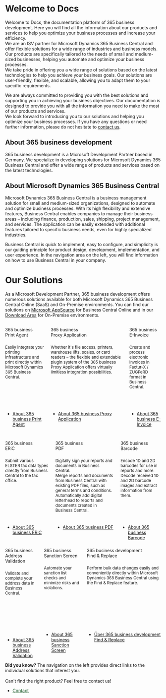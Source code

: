 # Welcome to Docs

Welcome to Docs, the documentation platform of 365 business development. Here you will find all the information about our products and services to help you optimize your business processes and increase your efficiency.  
We are an ISV partner for Microsoft Dynamics 365 Business Central and offer flexible solutions for a wide range of industries and business models. Our products are specifically tailored to the needs of small and medium-sized businesses, helping you automate and optimize your business processes.  
We take pride in offering you a wide range of solutions based on the latest technologies to help you achieve your business goals. Our solutions are user-friendly, flexible, and scalable, allowing you to adapt them to your specific requirements.

We are always committed to providing you with the best solutions and supporting you in achieving your business objectives. Our documentation is designed to provide you with all the information you need to make the most of our products and services.  
We look forward to introducing you to our solutions and helping you optimize your business processes. If you have any questions or need further information, please do not hesitate to [contact us](https://365businessdev.com/kontakt/).

## About 365 business development

365 business development is a Microsoft Development Partner based in Germany. We specialize in developing solutions for Microsoft Dynamics 365 Business Central and offer a wide range of products and services based on the latest technologies.

## About Microsoft Dynamics 365 Business Central

Microsoft Dynamics 365 Business Central is a business management solution for small and medium-sized organizations, designed to automate and optimize business processes. With its high flexibility and extensive features, Business Central enables companies to manage their business areas – including finance, production, sales, shipping, project management, and services. The application can be easily extended with additional features tailored to specific business needs, even for highly specialized industries.

Business Central is quick to implement, easy to configure, and simplicity is our guiding principle for product design, development, implementation, and user experience. In the navigation area on the left, you will find information on how to use Business Central in your company.

# Our Solutions

As a Microsoft Development Partner, 365 business development offers numerous solutions available for both Microsoft Dynamics 365 Business Central Online (SaaS) and On-Premise environments. You can find our solutions on [Microsoft AppSource](https://appsource.microsoft.com/en-us/marketplace/apps?page=1&search=365%20business%20development&product=dynamics-365-business-central) for Business Central Online and in our [Download Area](https://downloads.365businessdev.com/) for On-Premise environments.


<div class="columns" style="margin-top: 30px; margin-bottom: 10px;">
    <div>
        <span class="columns-title">365 business<br>Print Agent</span>
        <p style="height: 200px; font-size: 13px; padding-top: 10px;">
            Easily integrate your printing infrastructure and print directly within Microsoft Dynamics 365 Business Central.
        </p>
        <p>
            <ul class="fa-ul">
                <li><span class="fa-li"><i class="fa-duotone fa-solid fa-circle-arrow-right fa-xl" style="--fa-secondary-color: #00b7c3"></i></span><a href="../365-business-print-agent/index.md">About 365 business Print Agent</a></li>
            </ul>
        </p>
    </div>
    <div>
        <span class="columns-title">365 business<br>Proxy Application</span>
        <p style="height: 200px; font-size: 13px; padding-top: 10px;">
            Whether it's file access, printers, warehouse lifts, scales, or card readers – the flexible and extendable plugin system of the 365 business Proxy Application offers virtually limitless integration possibilities.
        </p>
        <p>
            <ul class="fa-ul">
                <li><span class="fa-li"><i class="fa-duotone fa-solid fa-circle-arrow-right fa-xl" style="--fa-secondary-color: #00b7c3"></i></span><a href="../365-business-proxy-application/index.md">About 365 business Proxy Application</a></li>
            </ul>
        </p>
    </div>
    <div>
        <span class="columns-title">365 business<br>E-Invoice</span>
        <p style="height: 200px; font-size: 13px; padding-top: 10px;">
            Create and process electronic invoices in Factur-X / ZUGFeRD format in Business Central.
        </p>
        <p>
            <ul class="fa-ul">
                <li><span class="fa-li"><i class="fa-duotone fa-solid fa-circle-arrow-right fa-xl" style="--fa-secondary-color: #00b7c3"></i></span><a href="../365-business-e-invoice/index.md">About 365 business E-Invoice</a></li>
            </ul>
        </p>
    </div>
</div>
<div class="columns" style="margin-top: 30px; margin-bottom: 10px;">
    <div>
        <span class="columns-title">365 business<br>ERiC</span>
        <p style="height: 200px; font-size: 13px; padding-top: 10px;">
            Submit various ELSTER tax data types directly from Business Central to the tax office.
        </p>
        <p>
            <ul class="fa-ul">
                <li><span class="fa-li"><i class="fa-duotone fa-solid fa-circle-arrow-right fa-xl" style="--fa-secondary-color: #00b7c3"></i></span><a href="../365-business-eric/index.md">About 365 business ERiC</a></li>
            </ul>
        </p>
    </div>
    <div>
        <span class="columns-title">365 business<br>PDF</span>
        <p style="height: 200px; font-size: 13px; padding-top: 10px;">
            Digitally sign your reports and documents in Business Central.<br>Merge reports and documents from Business Central with existing PDF files, such as general terms and conditions.<br>Automatically add digital letterhead to reports and documents created in Business Central.
        </p>
        <p>
            <ul class="fa-ul">
                <li><span class="fa-li"><i class="fa-duotone fa-solid fa-circle-arrow-right fa-xl" style="--fa-secondary-color: #00b7c3"></i></span><a href="../365-business-pdf/index.md">About 365 business PDF</a></li>
            </ul>
        </p>
    </div>
    <div>
        <span class="columns-title">365 business<br>Barcode</span>
        <p style="height: 200px; font-size: 13px; padding-top: 10px;">
            Encode 1D and 2D barcodes for use in reports and more.<br>Decode received 1D and 2D barcode images and extract information from them.
        </p>
        <p>
            <ul class="fa-ul">
                <li><span class="fa-li"><i class="fa-duotone fa-solid fa-circle-arrow-right fa-xl" style="--fa-secondary-color: #00b7c3"></i></span><a href="../365-business-barcode/index.md">About 365 business Barcode</a></li>
            </ul>
        </p>
    </div>
</div>
<div class="columns" style="margin-top: 10px;">
    <div>
        <span class="columns-title">365 business<br>Address Validation</span>
        <p style="height: 200px; font-size: 13px; padding-top: 10px;">
            Validate and complete your address data in Business Central.
        </p>
        <p>
            <ul class="fa-ul">
                <li><span class="fa-li"><i class="fa-duotone fa-solid fa-circle-arrow-right fa-xl" style="--fa-secondary-color: #00b7c3"></i></span><a href="../365-business-address-validation/index.md">About 365 business Address Validation</a></li>
            </ul>
        </p>
    </div>
    <div>
        <span class="columns-title">365 business<br>Sanction Screen</span>
        <p style="height: 200px; font-size: 13px; padding-top: 10px;">
            Automate your sanction list checks and minimize risks and violations.
        </p>
        <p>
            <ul class="fa-ul">
                <li><span class="fa-li"><i class="fa-duotone fa-solid fa-circle-arrow-right fa-xl" style="--fa-secondary-color: #00b7c3"></i></span><a href="../365-business-sanction-screen/index.md">About 365 business Sanction Screen</a></li>
            </ul>
        </p>
    </div>
    <div>
        <span class="columns-title">365 business development<br>Find & Replace</span>
        <p style="height: 200px; font-size: 13px; padding-top: 10px;">
            Perform bulk data changes easily and conveniently directly within Microsoft Dynamics 365 Business Central using the Find & Replace feature.
        </p>
        <p>
            <ul class="fa-ul">
                <li><span class="fa-li"><i class="fa-duotone fa-solid fa-circle-arrow-right fa-xl" style="--fa-secondary-color: #00b7c3"></i></span><a href="../find-and-replace/index.md">Über 365 business development Find & Replace</a></li>
            </ul>
        </p>
    </div>
</div>

<div class="alert alert-success">
    <i class="fa-duotone fa-solid fa-question-circle fa-xl"></i>
    <strong>Did you know?</strong>
    The navigation on the left provides direct links to the individual solutions that interest you.<br>
    <br>
    Can't find the right product? Feel free to contact us!
    <ul class="fa-ul">
        <li><span class="fa-li"><i class="fa-duotone fa-solid fa-circle-arrow-right fa-l"></i></span><a href="https://365businessdev.com/en/contact/" style="color: #155724 !important">Contact</a></li>
    </ul>
</div>